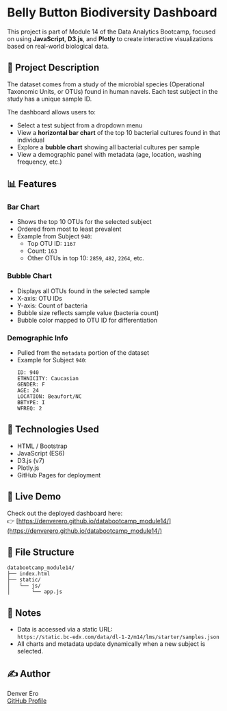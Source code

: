 # Belly Button Biodiversity Dashboard

This project is part of Module 14 of the Data Analytics Bootcamp, focused on using **JavaScript**, **D3.js**, and **Plotly** to create interactive visualizations based on real-world biological data.

## 🔬 Project Description

The dataset comes from a study of the microbial species (Operational Taxonomic Units, or OTUs) found in human navels. Each test subject in the study has a unique sample ID.

The dashboard allows users to:
- Select a test subject from a dropdown menu
- View a **horizontal bar chart** of the top 10 bacterial cultures found in that individual
- Explore a **bubble chart** showing all bacterial cultures per sample
- View a demographic panel with metadata (age, location, washing frequency, etc.)

## 📊 Features

### Bar Chart

- Shows the top 10 OTUs for the selected subject
- Ordered from most to least prevalent
- Example from Subject `940`:
  - Top OTU ID: `1167`
  - Count: `163`
  - Other OTUs in top 10: `2859`, `482`, `2264`, etc.

### Bubble Chart

- Displays all OTUs found in the selected sample
- X-axis: OTU IDs
- Y-axis: Count of bacteria
- Bubble size reflects sample value (bacteria count)
- Bubble color mapped to OTU ID for differentiation

### Demographic Info

- Pulled from the `metadata` portion of the dataset
- Example for Subject `940`:
  ```
  ID: 940
  ETHNICITY: Caucasian
  GENDER: F
  AGE: 24
  LOCATION: Beaufort/NC
  BBTYPE: I
  WFREQ: 2
  ```

## 🧰 Technologies Used

- HTML / Bootstrap
- JavaScript (ES6)
- D3.js (v7)
- Plotly.js
- GitHub Pages for deployment

## 🚀 Live Demo

Check out the deployed dashboard here:  
👉 [https://denverero.github.io/databootcamp_module14/](https://denverero.github.io/databootcamp_module14/)

## 📁 File Structure

```
databootcamp_module14/
├── index.html
├── static/
│   └── js/
│       └── app.js
```

## 📌 Notes

- Data is accessed via a static URL:  
  `https://static.bc-edx.com/data/dl-1-2/m14/lms/starter/samples.json`
- All charts and metadata update dynamically when a new subject is selected.

## ✍️ Author

Denver Ero  
[GitHub Profile](https://github.com/denverero)
